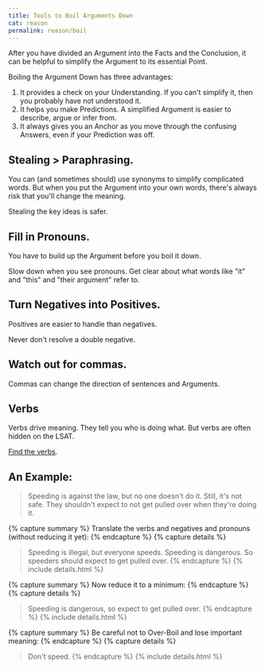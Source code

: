 ```yaml
---
title: Tools to Boil Arguments Down
cat: reason
permalink: reason/boil
---
```


After you have divided an Argument into the Facts and the Conclusion, it can be helpful to simplify the Argument to its essential Point.

Boiling the Argument Down has three advantages:

1. It provides a check on your Understanding. If you can't simplify it, then you probably have not understood it.
1. It helps you make Predictions. A simplified Argument is easier to describe, argue or infer from.
1. It always gives you an Anchor as you move through the confusing Answers, even if your Prediction was off.

## Stealing > Paraphrasing.

You can (and sometimes should) use synonyms to simplify complicated words. But when you put the Argument into your own words, there's always risk that you'll change the meaning.

Stealing the key ideas is safer.

## Fill in Pronouns.

You have to build up the Argument before you boil it down.

Slow down when you see pronouns. Get clear about what words like "it" and "this" and "their argument" refer to.

## Turn Negatives into Positives.

Positives are easier to handle than negatives.

Never don't resolve a double negative.

## Watch out for commas.

Commas can change the direction of sentences and Arguments.

## Verbs

Verbs drive meaning. They tell you who is doing what. But verbs are often hidden on the LSAT.

[Find the verbs][verb].

## An Example:

> Speeding is against the law, but no one doesn't do it. Still, it's not safe. They shouldn't expect to not get pulled over when they're doing it.

{% capture summary %}
Translate the verbs and negatives and pronouns (without reducing it yet):
{% endcapture %}
{% capture details %}
> Speeding is illegal, but everyone speeds. Speeding is dangerous. So speeders should expect to get pulled over.
{% endcapture %}
{% include details.html %}

{% capture summary %}
Now reduce it to a minimum:
{% endcapture %}
{% capture details %}
> Speeding is dangerous, so expect to get pulled over.
{% endcapture %}
{% include details.html %}

{% capture summary %}
Be careful not to Over-Boil and lose important meaning:
{% endcapture %}
{% capture details %}
> Don't speed.
{% endcapture %}
{% include details.html %}

[verb]: ../resources/verbs.html
